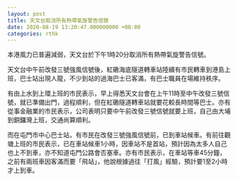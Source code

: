 ```yaml
---
layout: post
title: 天文台取消所有熱帶氣旋警告信號
date: 2020-08-19 13:20:47.000000000 +08:00
categories: rthk
---
```


本港風力已普遍減弱，天文台於下午1時20分取消所有熱帶氣旋警告信號。

天文台中午前改發三號強風信號後，紅磡海底隧道轉車站陸續有市民轉車到港島上班，巴士站出現人龍，不少到站的過海巴士已客滿，有巴士職員在場維持秩序。

有由上水到上環上班的市民表示，早上得悉天文台會在上午11時至中午改發三號信號，就已準備出門，過程順利，但在紅磡隧道轉車站就要花較長時間等巴士。亦有從事金融業的市民表示，公司表明只要中午前改發三號信號就要上班，自己由大埔到銅鑼灣上班，交通尚算順利。

而在屯門市中心巴士站，有市民在改發三號強風信號前，已到車站候車。有前往觀塘上班的市民表示，已在車站候車1小時，因車站不是首站，預計因為太多人自己也上不到車，亦不知道屯門公路會否塞車。亦有市民表示，在車站等車45分鐘，之前有兩班車因客滿而要「飛站」，他說根據過往「打風」經驗，預計要1至2小時才上到車。
